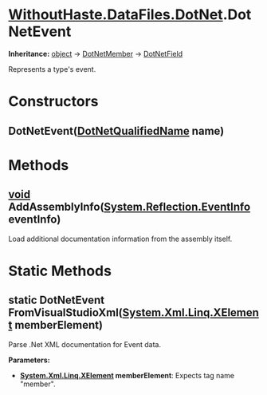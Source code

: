 # [WithoutHaste.DataFiles.DotNet](TableOfContents.WithoutHaste.DataFiles.DotNet.md).DotNetEvent

**Inheritance:** [object](https://docs.microsoft.com/en-us/dotnet/api/system.object) → [DotNetMember](WithoutHaste.DataFiles.DotNet.DotNetMember.md) → [DotNetField](WithoutHaste.DataFiles.DotNet.DotNetField.md)  

Represents a type's event.  

# Constructors

## DotNetEvent([DotNetQualifiedName](WithoutHaste.DataFiles.DotNet.DotNetQualifiedName.md) name)

# Methods

## [void](https://docs.microsoft.com/en-us/dotnet/api/system.void) AddAssemblyInfo([System.Reflection.EventInfo](https://docs.microsoft.com/en-us/dotnet/api/system.reflection.eventinfo) eventInfo)

Load additional documentation information from the assembly itself.  

# Static Methods

## static DotNetEvent FromVisualStudioXml([System.Xml.Linq.XElement](https://docs.microsoft.com/en-us/dotnet/api/system.xml.linq.xelement) memberElement)

Parse .Net XML documentation for Event data.  

**Parameters:**  
* **[System.Xml.Linq.XElement](https://docs.microsoft.com/en-us/dotnet/api/system.xml.linq.xelement) memberElement**: Expects tag name "member".  

